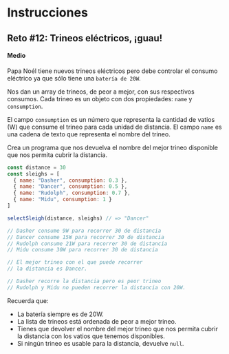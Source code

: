 # **Instrucciones**

## **Reto #12: Trineos eléctricos, ¡guau!**
#### **Medio**

Papa Noél tiene nuevos trineos eléctricos pero debe controlar el consumo eléctrico ya que sólo tiene una `batería de 20W`.

Nos dan un array de trineos, de peor a mejor, con sus respectivos consumos. Cada trineo es un objeto con dos propiedades: `name` y `consumption`.

El campo `consumption` es un número que representa la cantidad de vatios (W) que consume el trineo para cada unidad de distancia. El campo `name` es una cadena de texto que representa el nombre del trineo.

Crea un programa que nos devuelva el nombre del mejor trineo disponible que nos permita cubrir la distancia.

```js
const distance = 30
const sleighs = [
  { name: "Dasher", consumption: 0.3 },
  { name: "Dancer", consumption: 0.5 },
  { name: "Rudolph", consumption: 0.7 },
  { name: "Midu", consumption: 1 }
]

selectSleigh(distance, sleighs) // => "Dancer"

// Dasher consume 9W para recorrer 30 de distancia
// Dancer consume 15W para recorrer 30 de distancia
// Rudolph consume 21W para recorrer 30 de distancia
// Midu consume 30W para recorrer 30 de distancia

// El mejor trineo con el que puede recorrer
// la distancia es Dancer.

// Dasher recorre la distancia pero es peor trineo
// Rudolph y Midu no pueden recorrer la distancia con 20W.
```

Recuerda que:
- La batería siempre es de 20W.
- La lista de trineos está ordenada de peor a mejor trineo.
- Tienes que devolver el nombre del mejor trineo que nos permita cubrir la distancia con los vatios que tenemos disponibles.
- Si ningún trineo es usable para la distancia, devuelve `null`.